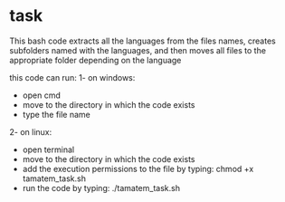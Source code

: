 # task
This bash code extracts all the languages from the files names, creates subfolders named with the languages, and then moves all files to the appropriate folder depending on the language

this code can run:
1- on windows:
 - open cmd
 - move to the directory in which the code exists
 - type the file name

2- on linux:
  - open terminal
  - move to the directory in which the code exists
  - add the execution permissions to the file by typing: chmod +x tamatem_task.sh
  - run the code by typing: ./tamatem_task.sh 
